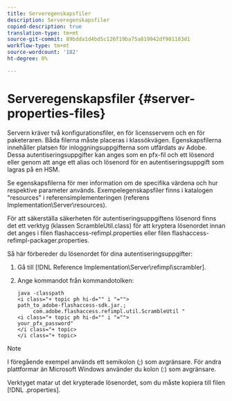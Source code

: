 ```yaml
---
title: Serveregenskapsfiler
description: Serveregenskapsfiler
copied-description: true
translation-type: tm+mt
source-git-commit: 89bdda1d4bd5c126f19ba75a819942df901183d1
workflow-type: tm+mt
source-wordcount: '182'
ht-degree: 0%

---
```



# Serveregenskapsfiler {#server-properties-files}

Servern kräver två konfigurationsfiler, en för licensservern och en för paketeraren. Båda filerna måste placeras i klassökvägen. Egenskapsfilerna innehåller platsen för inloggningsuppgifterna som utfärdats av Adobe. Dessa autentiseringsuppgifter kan anges som en pfx-fil och ett lösenord eller genom att ange ett alias och lösenord för en autentiseringsuppgift som lagras på en HSM.

Se egenskapsfilerna för mer information om de specifika värdena och hur respektive parameter används. Exempelegenskapsfiler finns i katalogen &quot;resources&quot; i referensimplementeringen (referens Implementation\Server\resources).

För att säkerställa säkerheten för autentiseringsuppgiftens lösenord finns det ett verktyg (klassen ScrambleUtil.class) för att kryptera lösenordet innan det anges i filen flashaccess-refimpl.properties eller filen flashaccess-refimpl-packager.properties.

Så här förbereder du lösenordet för dina autentiseringsuppgifter:

1. Gå till [!DNL Reference Implementation\Server\refimpl\scrambler].
1. Ange kommandot från kommandotolken:

   ```
   java -classpath  
   <i class="+ topic ph hi-d="" i "="">
   path_to_adobe-flashaccess-sdk.jar.; 
        com.adobe.flashaccess.refimpl.util.ScrambleUtil " 
   <i class="+ topic ph hi-d="" i "="">
   your_pfx_password" 
   </i class="+ topic> 
   </i class="+ topic>
   ```

>[!NOTE]
>
>I föregående exempel används ett semikolon (;) som avgränsare. För andra plattformar än Microsoft Windows använder du kolon (:) som avgränsare.

Verktyget matar ut det krypterade lösenordet, som du måste kopiera till filen [!DNL .properties].
